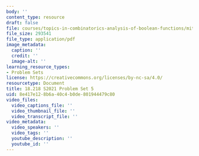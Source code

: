 ```yaml
---
body: ''
content_type: resource
draft: false
file: courses/topics-in-combinatorics-analysis-of-boolean-functions/mit18_218s21_pset5.pdf
file_size: 293541
file_type: application/pdf
image_metadata:
  caption: ''
  credit: ''
  image-alt: ''
learning_resource_types:
- Problem Sets
license: https://creativecommons.org/licenses/by-nc-sa/4.0/
resourcetype: Document
title: 18.218 S2021 Problem Set 5
uid: 8e417e12-8b6a-40c4-b0de-801944479c80
video_files:
  video_captions_file: ''
  video_thumbnail_file: ''
  video_transcript_file: ''
video_metadata:
  video_speakers: ''
  video_tags: ''
  youtube_description: ''
  youtube_id: ''
---
```

